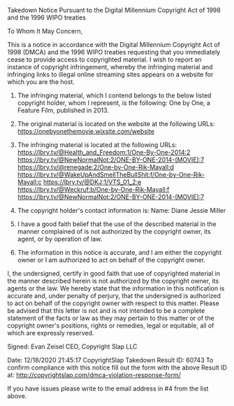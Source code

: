 Takedown Notice Pursuant to the Digital Millennium Copyright Act of 1998 and the 1996 WIPO treaties

To Whom It May Concern,

This is a notice in accordance with the Digital Millennium Copyright Act of 1998 (DMCA) and the 1996 WIPO treaties requesting that you immediately cease to provide access to copyrighted material. I wish to report an instance of copyright infringement, whereby the infringing material and infringing links to illegal online streaming sites appears on a website for which you are the host.

1. The infringing material, which I contend belongs to the below listed copyright holder, whom I represent, is the following:
One by One, a Feature Film, published in 2013.

2. The original material is located on the website at the following URLs:
https://onebyonethemovie.wixsite.com/website

3. The infringing material is located at the following URLs:
https://lbry.tv/@Health_and_Freedom:1/One-By-One-2014:2
 https://lbry.tv/@NewNormalNot:2/ONE-BY-ONE-2014-(MOVIE):7
  https://lbry.tv/@renegade:2/One-by-One-Rik-Mayall:d
   https://lbry.tv/@WakeUpAndSmellTheBullShit:f/One-by-One-Rik-Mayall:c
    https://lbry.tv/@DKJ:1/VTS_01_2:e
     https://lbry.tv/@Weckruf:b/One-by-One-Rik-Mayall:f
     https://lbry.tv/@NewNormalNot:2/ONE-BY-ONE-2014-(MOVIE):7

4. The copyright holder's contact information is:
Name: Diane Jessie Miller

5. I have a good faith belief that the use of the described material in the manner complained of is not authorized by the copyright owner, its agent, or by operation of law.

6. The information in this notice is accurate, and I am either the copyright owner or I am authorized to act on behalf of the copyright owner.

I, the undersigned, certify in good faith that use of copyrighted material in the manner described herein is not authorized by the copyright owner, its agents or the law. We hereby state that the information in this notification is accurate and, under penalty of perjury, that the undersigned is authorized to act on behalf of the copyright owner with respect to this matter.
Please be advised that this letter is not and is not intended to be a complete statement of the facts or law as they may pertain to this matter or of the copyright owner's positions, rights or remedies, legal or equitable, all of which are expressly reserved.


Signed: Evan Zeisel
CEO, Copyright Slap LLC

Date: 12/18/2020 21:45:17
CopyrightSlap Takedown Result ID: 60743
To confirm compliance with this notice fill out the form with the above Result ID at: http://copyrightslap.com/dmca-violation-response-form/

If you have issues please write to the email address in #4 from the list above. 


